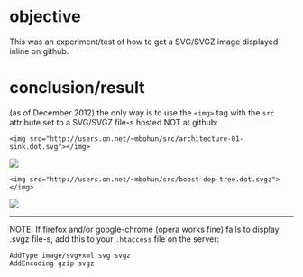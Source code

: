# objective
This was an experiment/test of how to get a SVG/SVGZ image displayed inline on github.

# conclusion/result
(as of December 2012) the only way is to use the `<img>` tag with the `src` attribute set to a SVG/SVGZ file-s hosted NOT at github:
```
<img src="http://users.on.net/~mbohun/src/architecture-01-sink.dot.svg"></img>
```
<img src="http://users.on.net/~mbohun/src/architecture-01-sink.dot.svg"></img>

```
<img src="http://users.on.net/~mbohun/src/boost-dep-tree.dot.svgz"></img>
```
<img src="http://users.on.net/~mbohun/src/boost-dep-tree.dot.svgz"></img>

---
NOTE:
If firefox and/or google-chrome (opera works fine) fails to display .svgz file-s, add this to your `.htaccess` file on the server:
```
AddType image/svg+xml svg svgz
AddEncoding gzip svgz
```
